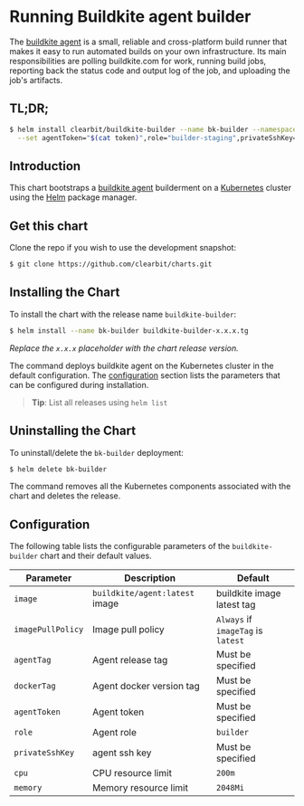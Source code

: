 # Running Buildkite agent builder

The [buildkite agent](https://buildkite.com/docs/agent) is a small, reliable and cross-platform build runner that makes it easy to run automated builds on your own infrastructure. Its main responsibilities are polling buildkite.com for work, running build jobs, reporting back the status code and output log of the job, and uploading the job's artifacts.

## TL;DR;

```bash
$ helm install clearbit/buildkite-builder --name bk-builder --namespace buildkite \
  --set agentToken="$(cat token)",role="builder-staging",privateSshKey="$(cat buildkite.key)",awsCreds="$(cat credentials)"
```

## Introduction

This chart bootstraps a [buildkite agent](https://github.com/buildkite/docker-buildkite-agent) builderment on a [Kubernetes](http://kubernetes.io) cluster using the [Helm](https://helm.sh) package manager.

## Get this chart

Clone the repo if you wish to use the development snapshot:

```bash
$ git clone https://github.com/clearbit/charts.git
```

## Installing the Chart

To install the chart with the release name `buildkite-builder`:

```bash
$ helm install --name bk-builder buildkite-builder-x.x.x.tg
```

*Replace the `x.x.x` placeholder with the chart release version.*

The command deploys buildkite agent on the Kubernetes cluster in the default configuration. The [configuration](#configuration) section lists the parameters that can be configured during installation.

> **Tip**: List all releases using `helm list`

## Uninstalling the Chart

To uninstall/delete the `bk-builder` deployment:

```bash
$ helm delete bk-builder
```

The command removes all the Kubernetes components associated with the chart and deletes the release.

## Configuration

The following table lists the configurable parameters of the `buildkite-builder` chart and their default values.

|     Parameter     |        Description             |               Default              |
|-------------------|--------------------------------|------------------------------------|
| `image`           | `buildkite/agent:latest` image | buildkite image latest tag         |
| `imagePullPolicy` | Image pull policy              | `Always` if `imageTag` is `latest` |
| `agentTag`        | Agent release tag              | Must be specified                  |
| `dockerTag`       | Agent docker version tag       | Must be specified                  |
| `agentToken`      | Agent token                    | Must be specified                  |
| `role`            | Agent role                     | `builder`                          |
| `privateSshKey`   | agent ssh key                  | Must be specified                  |
| `cpu`             | CPU resource limit             | `200m`                             |
| `memory`          | Memory resource limit          | `2048Mi`                           |
